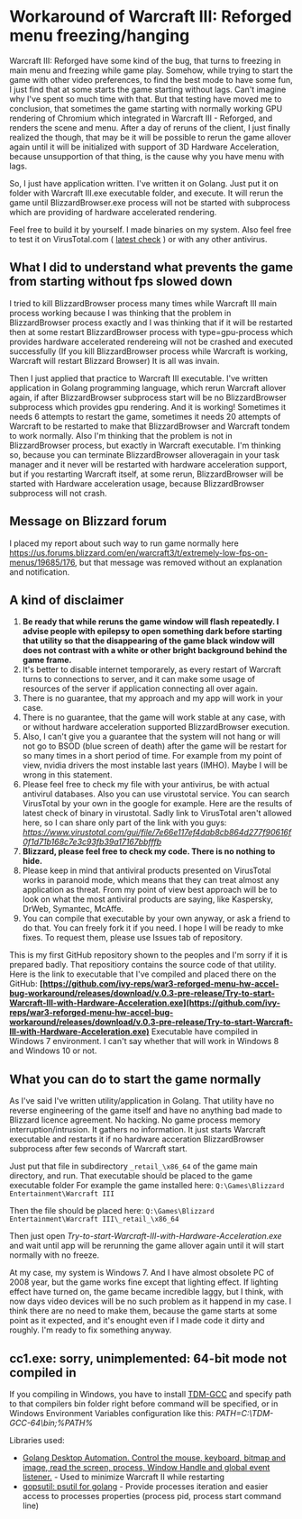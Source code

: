 # Workaround of Warcraft III: Reforged menu freezing/hanging
Warcraft III: Reforged have some kind of the bug, that turns to freezing in main menu and freezing while game play. Somehow, while trying to start the game with other video preferences, to find the best mode to have some fun, I just find that at some starts the game starting without lags. Can't imagine why I've spent so much time with that. But that testing have moved me to conclusion, that sometimes the game starting with normally working GPU rendering of Chromium which integrated in Warcraft III - Reforged, and renders the scene and menu. After a day of reruns of the client, I just finally realized the though, that may be it will be possible to rerun the game allover again until it will be initialized with support of 3D Hardware Acceleration, because unsupportion of that thing, is the cause why you have menu with lags.

So, I just have application written. I've written it on Golang. Just put it on folder with Warcraft III.exe executable folder, and execute. It will rerun the game until BlizzardBrowser.exe process will not be started with subprocess which are providing of hardware accelerated rendering.

Feel free to build it by yourself. I made binaries on my system. Also feel free to test it on VirusTotal.com ( [latest check](https://www.virustotal.com/gui/file/7e66e117ef4dab8cb864d277f90616f0f1d71b168c7e3c93fb39a17167bbfffb?nocache=1) ) or with any other antivirus.

## What I did to understand what prevents the game from starting without fps slowed down
I tried to kill BlizzardBrowser process many times while Warcraft III main process working because I was thinking that the problem in BlizzardBrowser process exactly and I was thinking that if it will be restarted then at some restart BlizzardBrowser process with type=gpu-process which provides hardware accelerated rendereing will not be crashed and executed successfully (If you kill BlizzardBrowser process while Warcraft is working, Warcraft will restart Blizzard Browser)
It is all was invain.

Then I just applied that practice to Warcraft III executable. I've written application in Golang programming language, which rerun Warcraft allover again, if after BlizzardBrowser subprocess start will be no BlizzardBrowser subprocess which provides gpu rendering. And it is working! Sometimes it needs 6 attempts to restart the game, sometimes it needs 20 attempts of Warcraft to be restarted to make that BlizzardBrowser and Warcraft tondem to work normally.
Also I'm thinking that the problem is not in BlizzardBrowser process, but exactly in Warcraft executable. I'm thinking so, because you can terminate BlizzardBrowser alloveragain in your task manager and it never will be restarted with hardware acceleration support, but if you restarting Warcraft itself, at some rerun, BlizzardBrowser will be started with Hardware acceleration usage, because BlizzardBrowser subprocess will not crash.

## Message on Blizzard forum
I placed my report about such way to run game normally here https://us.forums.blizzard.com/en/warcraft3/t/extremely-low-fps-on-menus/19685/176, but that message was removed without an explanation and notification.

## A kind of disclaimer
1. **Be ready that while reruns the game window will flash repeatedly. I advise people with epilepsy to open something dark before starting that utility so that the disappearing of the game black window will does not contrast with a white or other bright background behind the game frame.**
2. It's better to disable internet temporarely, as every restart  of Warcraft turns to connections to server, and it can make some usage of resources of the server if application connecting all over again.
3. There is no guarantee, that my approach and my app will work in your case.
4. There is no guarantee, that the game will work stable at any case, with or without hardware acceleration supported BlizzardBrowser execution.
5. Also, I can't give you a guarantee that the system will not hang or will not go to BSOD (blue screen of death) after the game will be restart for so many times in a short period of time. For example from my point of view, nvidia drivers the most instable last years (IMHO). Maybe I will be wrong in this statement.
6. Please feel free to check my file with your antivirus, be with actual antivirul databases. Also you can use virustotal service. You can search VirusTotal by your own in the google for example.
Here are the results of latest check of binary in virustotal. Sadly link to VirusTotal aren't allowed here, so I can share only part of the link with you guys:
*https://www.virustotal.com/gui/file/7e66e117ef4dab8cb864d277f90616f0f1d71b168c7e3c93fb39a17167bbfffb*
7. **Blizzard, please feel free to check my code. There is no nothing to hide.**
8. Please keep in mind that antiviral products presented on VirusTotal works in paranoid mode, which means that they can treat almost any application as threat. From my point of view best approach will be to look on what the most antiviral products are saying, like Kaspersky, DrWeb, Symantec, McAffe.
9. You can compile that executable by your own anyway, or ask a friend to do that.
You can freely fork it if you need. I hope I will be ready to mke fixes. To request them, please use Issues tab of repository.
																																						   
This is my first GitHub repository shown to the peoples and I'm sorry if it is prepared badly. That repositiory contains the source code of that utility.
Here is the link to executable that I've compiled and placed there on the GitHub:
**[https://github.com/ivy-reps/war3-reforged-menu-hw-accel-bug-workaround/releases/download/v.0.3-pre-release/Try-to-start-Warcraft-III-with-Hardware-Acceleration.exe](https://github.com/ivy-reps/war3-reforged-menu-hw-accel-bug-workaround/releases/download/v.0.3-pre-release/Try-to-start-Warcraft-III-with-Hardware-Acceleration.exe)**
Executable have compiled in Windows 7 environment. I can't say whether that will work in Windows 8 and Windows 10 or not.

## What you can do to start the game normally
As I've said I've written utility/application in Golang. That utility have no reverse engineering of the game itself and have no anything bad made to Blizzard licence agreement. No hacking. No game process memory interruption/intrusion. It gathers no information. It just starts Warcraft executable and restarts it if no hardware acceration BlizzardBrowser subprocess after few seconds of Warcraft start.

Just put that file in subdirectory `_retail_\x86_64` of the game main directory, and run.
That executable should be placed to the game executable folder
For example the game installed here:
`Q:\Games\Blizzard Entertainment\Warcraft III`

Then the file should be placed here:
`Q:\Games\Blizzard Entertainment\Warcraft III\_retail_\x86_64`

Then just open *Try-to-start-Warcraft-III-with-Hardware-Acceleration.exe* and wait until app will be rerunning the game allover again until it will start normally with no freeze.

At my case, my system is Windows 7. And I have almost obsolete PC of 2008 year, but the game works fine except that lighting effect. If lighting effect have turned on, the game became incredible laggy, but I think, with now days video devices will be no such problem as it happend in my case.
I think there are no need to make them, because the game starts at some point as it expected, and it's enought even if I made code it dirty and roughly. I'm ready to fix something anyway.

## cc1.exe: sorry, unimplemented: 64-bit mode not compiled in
If you compiling in Windows, you have to install [TDM-GCC](https://jmeubank.github.io/tdm-gcc/) and specify path to that compilers bin folder right before command will be specified, or in Windows Environment Variables configuration like this: 
*PATH=C:\TDM-GCC-64\bin;%PATH%*

Libraries used:
* [Golang Desktop Automation. Control the mouse, keyboard, bitmap and image, read the screen, process, Window Handle and global event listener.](github.com/go-vgo/robotgo) - Used to minimize Warcraft II while restarting
* [gopsutil: psutil for golang](https://github.com/shirou/gopsutil/process) - Provide processes iteration and easier access to processes properties (process pid, process start command line)

